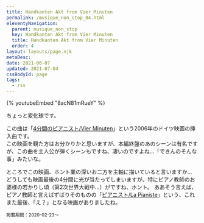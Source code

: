 ```yaml
---
title: Handkanten Akt from Vier Minuten
permalink: /musique_non_stop_04.html
eleventyNavigation:
  parent: musique_non_stop
  key: Handkanten Akt from Vier Minuten
  title: Handkanten Akt from Vier Minuten
  order: 4
layout: layouts/page.njk
metaDesc:
date: 2021-06-07
updated: 2021-07-04
cssBodyId: page
tags:
  - rss
---
```


{% youtubeEmbed "8acN81mRueY" %}

ちょっと変化球です。

この曲は「[4分間のピアニスト/Vier Minuten](https://ja.wikipedia.org/wiki/4%E5%88%86%E9%96%93%E3%81%AE%E3%83%94%E3%82%A2%E3%83%8B%E3%82%B9%E3%83%88)」という2006年のドイツ映画の挿入曲です。  
この映画を観た方はお分かりかと思いますが、本編終盤のあのシーンは有名ですが、この曲を主人公が弾くシーンもですね、凄いのですよね…「できんのそんな事」みたいな。

ところでこの映画、ホント業の深いお二方を主軸に描いていると言いますか…  
どうしても映画最後の4分間に光が当たってしまいますが、特にピアノ教師のお婆様の若かりし頃（第2次世界大戦中…）がですね、ホント。
ああそう言えば、ピアノ教師と言えばずばりそのものの「[ピアニスト/La Pianiste](https://ja.wikipedia.org/wiki/%E3%83%94%E3%82%A2%E3%83%8B%E3%82%B9%E3%83%88_(%E6%98%A0%E7%94%BB))」という、これまた最後、「え？」となる映画がありましたね。

<small>掲載期間：2020-02-23〜</small>
